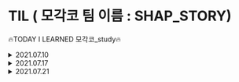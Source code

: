 # TIL ( 모각코 팀 이름 : SHAP_STORY)
  🔥TODAY I LEARNED 모각코_study🔥
<details>
<summary>2021.07.10</summary>
  <div markdown="1">
    <h2> 기본 웹 페이지 구성요소 </h2>
    <img src="https://user-images.githubusercontent.com/64147798/125152771-e2fe0700-e189-11eb-9f2a-b97a71482d8b.jpg"  width="600" height="370">
    <img src="https://user-images.githubusercontent.com/64147798/125152866-b4346080-e18a-11eb-8a89-b3c424dc73cd.jpg"  width="600" height="370">
    <img src="https://user-images.githubusercontent.com/64147798/125152870-bdbdc880-e18a-11eb-8736-155f20365f37.jpg"  width="600" height="370">
    <img src="https://user-images.githubusercontent.com/64147798/125152878-c8785d80-e18a-11eb-81fd-5bb822f70456.jpg"  width="600" height="370">
    <img src="https://user-images.githubusercontent.com/64147798/125152883-cf06d500-e18a-11eb-9769-1fc898c74491.jpg"  width="600" height="370">
    <h3> 다음 시간 할 일 </h3>
    <ul>
            <li> 웹페이지 템플릿 </li>
            <li> 회원가입, 로그인 구현 </li>
    </ul>
  </div>
</details>

<details>
<summary>2021.07.17</summary>
  <div markdown="2">
    <h2> 웹 화면 구성 </h2>
     <ul>
            <li> XD 템플릿 서치 공유 </li>
            <li> XD 템플릿 결정 </li>
     </ul>
    <h2> DB table 구성 </h2>
    <ol>
        <li> User(id(private key)(30), passwd(16), name, grade)</li>
          <ul>
            <li> id -> 사용자 아이디(PRIVATE KEY) </li>
            <li> passwd -> 사용자 비밀번호 (hash 단방향 사용)</li>
            <li> name -> 이름 </li>
            <li> grade -> 학년(초등학생 기준) </li>
            <li> 이메일 선택 기능 넣을수도</li>
          </ul>
        <li> POST(head, type, body, user, show boolean, index autoindex(private key)) </li>
      <ul>
            <li> index -> 게시물 순서(PRIVATE KEY) autoindex</li>
            <li> head -> 글 제목 </li>
            <li> type -> 글 분류 항목 </li>
            <li> body -> 글 내용 </li>
            <li> user -> 사용자 아이디 </li>
            <li> show -> 게시글 공개여부(boolean)</li>
          </ul>
        <li> BaseClass(index autoindex(private key))</li>
      <ul>
            <li> index -> 수업 인덱스(integer)(PRIVATE KEY) autoindex</li>
          </ul>
        <li> HardClass(index autoindex(private key))</li>
      <ul>
            <li> index -> 수업 인덱스(integer)(PRIVATE KEY) autoindex</li>
          </ul>
        <li> lesson rate(id(private key), complete(), class_num integer, level</li>
      <ul>
            <li> id -> 사용자 아이디(PRIVATE KEY) </li>
            <li> complete -> 완료 여부(boolean) </li>
            <li> class_num -> 수업인덱스 (integer)</li>
            <li> level -> base / hard</li>
          </ul>
    </ol>
    <strong>타입 표시하지 않은 것은 text이다.</strong>
    <h3> 과제 </h3>
    <ul>
            <li> 회원가입 구현 </li>
    </ul>
    <h3> 다음 시간 할 일 </h3>
    <ul>
            <li> 회원가입, 로그인 구현 확인 </li>
            <li> 마이페이지, 게시판 DB table 및 구현 </li>
    </ul>
  </div>
</details>

<details>
<summary>2021.07.21</summary>
  <div markdown="3">
    <h2> sign up 구현 </h2>
    <h4> SHAP_STORY/back_end/bin/</h4>
    <p> www.js 파일을 웹서버 실행파일로 변경.</p>
    <h4> node.js 와 DB(mysql)연동하기 (db/database.js) </h4>
    ```npm install --save mysql```
    을 통해 mysql 설치<br>
    <p> js파일에서 확잘 모듈 로딩 및 DB Connection 정보 설정 -> db/database.js에 있음.</p>
    <p>cmd 창에서 mysql을 실행하여 사용할 DB와 TABLE 생성.
    root계정에서 cmd창에서 mysql을 들어가는 과정에서 비밀번호 오류와 연동 오류 발생.</p>
    <ul>
            <li> 유형 1) ERROR 1045 (28000): Access denied for user 'root@'localhost' (using password: NO) </li>
            <li> 유형 2) Error: ER_NOT_SUPPORTED_AUTH_MODE: Client does not support authentication protocol requested by server; consider upgrading MySQL client</li>
    </ul>
    <p>MySQL 8부터 기본 인증 프로토콜이 기존의 mysql_native_password에서 caching_sha2_password로 변경되었고, 기존의 방식을 지원하지 않게 되서 발생한 문제라고 한다. 해결 방법으로는 1)비밀번호를 변경하거나 2)서버 설정을 변경한다. 참고사이트 : https://right-hot.tistory.com/entry/mysql-nodejs-%EC%97%B0%EB%8F%99-%EC%97%90%EB%9F%AC</p>
    <br>
    <h3> 과제 </h3>
    <ul>
            <li> 게시판 구현하기 </li>
    </ul>
    <br>
    <h3> 다음 시간 할 일 </h3>
    <ul>
            <li> 게시판, 마이페이지 관련 회의 및 merge</li>
    </ul>
  </div>
</details>

